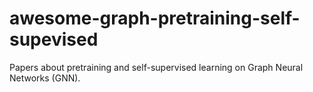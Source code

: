 # awesome-graph-pretraining-self-supevised
Papers about pretraining and self-supervised learning on Graph Neural Networks (GNN).
